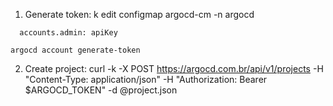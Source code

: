 1. Generate token:
k edit configmap argocd-cm -n argocd
```data:
  accounts.admin: apiKey

argocd account generate-token
```

2. Create project:
curl -k -X POST https://argocd.com.br/api/v1/projects -H "Content-Type: application/json" -H "Authorization: Bearer $ARGOCD_TOKEN" -d @project.json


